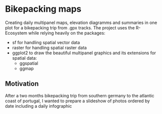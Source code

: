 # Bikepacking maps
Creating daily multipanel maps, elevation diagramms and summaries in one plot for a bikepacking trip from .gpx tracks. 
The project uses the R-Ecosystem while relying heavily on the packages: 
- sf for handling spatial vector data
- raster for handling spatial raster data
- ggplot2 to draw the beautiful multipanel graphics and its extensions for spatial data:
  - ggspatial
  - ggmap 

## Motivation
After a two months bikepacking trip from southern germany to the atlantic coast of portugal, I wanted to prepare a slideshow of photos ordered by date including a daily infographic 



